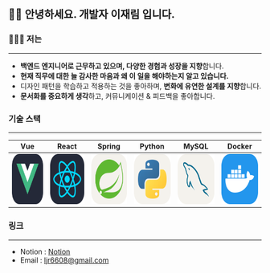 
## 👋🏻 안녕하세요. 개발자 **이재림** 입니다.

### 🧑🏼‍💻 저는

---

- **백엔드 엔지니어로 근무하고 있으며, 다양한 경험과 성장을 지향**합니다.
- **현재 직무에 대한 늘 감사한 마음과 왜 이 일을 해야하는지 알고 있습니다.**
- 디자인 패턴을 학습하고 적용하는 것을 좋아하며, **변화에 유연한 설계를 지향**합니다.
- **문서화를 중요하게 생각**하고, 커뮤니케이션 & 피드백을 좋아합니다.

### 기술 스택

---
| Vue| React| Spring| Python | MySQL|Docker|
|-----------------------------------------------------|-------------------------------------------------------|--------------------------------------------------------|--------------------------------------------------------|-------------------------------------------------------|-------|
| <img src="images/Vue.svg" width="100" height="100"> | <img src="images/React.svg" width="100" height="100"> | <img src="images/Spring.svg" width="100" height="100"> | <img src="images/Python.svg" width="100" height="100"> | <img src="images/MySQL.svg" width="100" height="100"> |<img src="images/Docker.svg" width="100" height="100">|

### 링크

---

- Notion : [Notion](https://south-sunshine-1a6.notion.site/NotionBlog-18bfe37bb9b04e0e9b9f0126e13a9a67?pvs=4)
- Email : ljr6608@gmail.com

